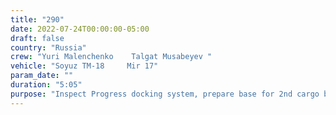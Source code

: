 ```yaml
---
title: "290"
date: 2022-07-24T00:00:00-05:00
draft: false
country: "Russia"
crew: "Yuri Malenchenko    Talgat Musabeyev "
vehicle: "Soyuz TM-18     Mir 17"
param_date: ""
duration: "5:05"
purpose: "Inspect Progress docking system, prepare base for 2nd cargo boom (with hole punch), material science deployed/retrieved (Platan 4/5, SKK)"
---
```

